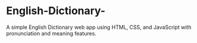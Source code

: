 # English-Dictionary-
A simple English Dictionary web app using HTML, CSS, and JavaScript with pronunciation and meaning features.
